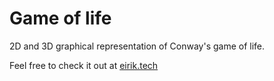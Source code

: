 # Game of life

2D and 3D graphical representation of Conway's game of life.

Feel free to check it out at [eirik.tech](https://eirik.tech/)
